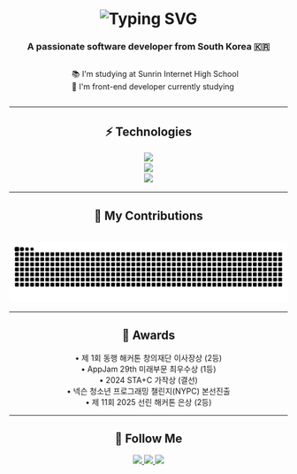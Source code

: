 <h1 align="center">
    <img src="https://readme-typing-svg.herokuapp.com?font=Fira+Code&pause=1000&size=35&center=true&vCenter=true&duration=4000&width=500&height=70&color=009900&width=435&lines=Hi!+👋;+I'm+shinleehyeon" alt="Typing SVG" />
</h1>

<h3 align="center">A passionate software developer from South Korea 🇰🇷</h3>

<div align="center">
  <ul style="list-style-position: inside; text-align: left; display: inline-block;">
    📚 I'm studying at Sunrin Internet High School<br/>
    💬 I'm front-end developer currently studying<br/>
  </ul>
</div>

<hr/>

<h2 align="center">⚡️ Technologies</h2>

<div align="center">
    <img src="https://skillicons.dev/icons?i=react,nextjs,scss,vite,tailwind" /><br>
    <img src="https://skillicons.dev/icons?i=nodejs,python,firebase,mysql" /><br>
    <img src="https://skillicons.dev/icons?i=github,git,figma" /><br>
</div>

<hr/>

<div align="center">
  <h2>🌱 My Contributions</h2>
  <br>
  <img alt="snake eating my contributions" src="https://raw.githubusercontent.com/shinleehyeon/shinleehyeon/output/github-snake-dark.svg" />
</div>

<hr/>

<h2 align="center">🎉 Awards</h2>

<p align="center">
  • 제 1회 동행 해커톤 창의재단 이사장상 (2등)<br/>
  • AppJam 29th 미래부문 최우수상 (1등)<br/>
  • 2024 STA+C 가작상 (결선)<br/>
  • 넥슨 청소년 프로그래밍 챌린지(NYPC) 본선진출<br/>
  • 제 11회 2025 선린 해커톤 은상 (2등)
</p>

<hr/>

<h2 align="center">📡 Follow Me</h2>
 
<div align="center"> 
  <a href="mailto:shinlee7878@gmail.com">
    <img src="https://img.shields.io/badge/Gmail-333333?style=for-the-badge&logo=gmail&logoColor=red" />
  </a>
  <a href="https://www.instagram.com/hyun._.s08/" target="_blank">
    <img src="https://img.shields.io/badge/Instagram-E4405F?style=for-the-badge&logo=instagram&logoColor=white" />
  </a>
  <a href="https://www.2hyundev.com/" target="_blank">
    <img src="https://img.shields.io/badge/Portfolio-4353FF?style=for-the-badge&logo=safari&logoColor=white" />
  </a>
</div>
